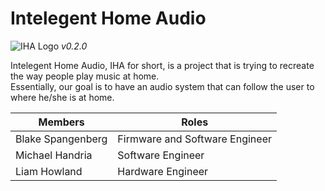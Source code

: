 <h1>Intelegent Home Audio</h1>


![IHA Logo](https://github.com/michael-handria/IHA-IntelligentHomeAudio/blob/master/logo/mainLogo.png "IHA Logo") <i>v0.2.0</i>

Intelegent Home Audio, IHA for short, is a project that is
trying to recreate the way people play music at home.<br>
Essentially, our goal is to have an audio system that can follow the
user to where he/she is at home.<br>


|Members | Roles |
|--------|-------|
| Blake Spangenberg| Firmware and Software Engineer |
| Michael Handria | Software Engineer |
| Liam Howland | Hardware Engineer |

